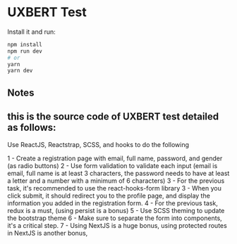 # UXBERT Test

Install it and run:

```bash
npm install
npm run dev
# or
yarn
yarn dev
```

## Notes

## this is the source code of UXBERT test detailed as follows:

Use ReactJS, Reactstrap, SCSS, and hooks to do the following

1 - Create a registration page with email, full name, password, and gender (as radio buttons)
2 - Use form validation to validate each input (email is email, full name is at least 3 characters, the password needs to have at least a letter and a number with a minimum of 6 characters)
3 - For the previous task, it's recommended to use the react-hooks-form library
3 - When you click submit, it should redirect you to the profile page, and display the information you added in the registration form.
4 - For the previous task, redux is a must, (using persist is a bonus)
5 - Use SCSS theming to update the bootstrap theme
6 - Make sure to separate the form into components, it's a critical step.
7 - Using NextJS is a huge bonus, using protected routes in NextJS is another bonus,
